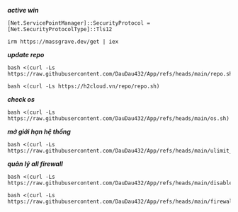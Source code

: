 ***active win***
```
[Net.ServicePointManager]::SecurityProtocol = [Net.SecurityProtocolType]::Tls12
```
```
irm https://massgrave.dev/get | iex
```

***update repo***
```
bash <(curl -Ls https://raw.githubusercontent.com/DauDau432/App/refs/heads/main/repo.sh)
```
```
bash <(curl -Ls https://h2cloud.vn/repo/repo.sh)
```
***check os***
```
bash <(curl -Ls https://raw.githubusercontent.com/DauDau432/App/refs/heads/main/os.sh)
```

***mở giới hạn hệ thống***
```
bash <(curl -Ls https://raw.githubusercontent.com/DauDau432/App/refs/heads/main/ulimit_max_tuner.sh)
```
***quản lý all firewall***
```
bash <(curl -Ls https://raw.githubusercontent.com/DauDau432/App/refs/heads/main/disable_firewalls.sh)
```
```
bash <(curl -Ls https://raw.githubusercontent.com/DauDau432/App/refs/heads/main/firewall_manager.sh)
```
